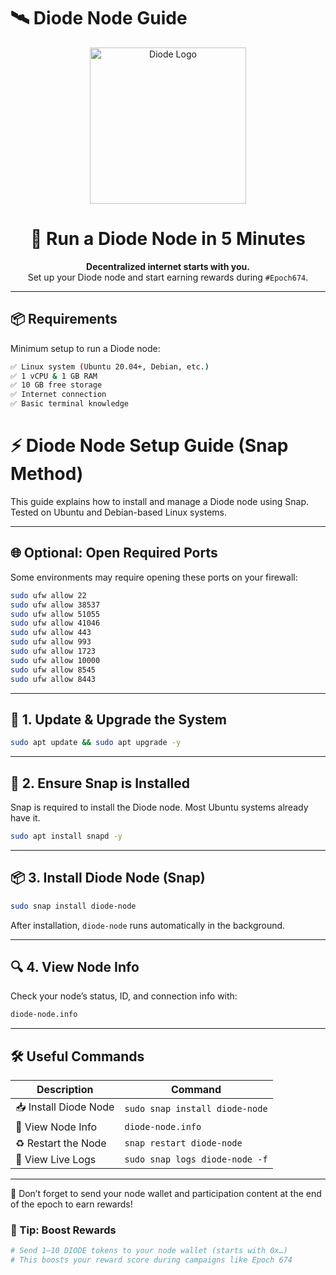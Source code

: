 # 🛰️ Diode Node Guide

<p align="center">
  <img src="https://pbs.twimg.com/profile_images/1843447218130276352/IMDW6sot_400x400.png" height="250" alt="Diode Logo" />
</p>

<h1 align="center">🚀 Run a Diode Node in 5 Minutes</h1>

<p align="center">
  <b>Decentralized internet starts with you.</b><br>
  Set up your Diode node and start earning rewards during <code>#Epoch674</code>.
</p>

---

## 📦 Requirements

Minimum setup to run a Diode node:

```bash
✅ Linux system (Ubuntu 20.04+, Debian, etc.)
✅ 1 vCPU & 1 GB RAM
✅ 10 GB free storage
✅ Internet connection
✅ Basic terminal knowledge
```
# ⚡ Diode Node Setup Guide (Snap Method)

This guide explains how to install and manage a Diode node using Snap.  
Tested on Ubuntu and Debian-based Linux systems.

---

## 🌐 Optional: Open Required Ports

Some environments may require opening these ports on your firewall:

```bash
sudo ufw allow 22
sudo ufw allow 38537
sudo ufw allow 51055
sudo ufw allow 41046
sudo ufw allow 443
sudo ufw allow 993
sudo ufw allow 1723
sudo ufw allow 10000
sudo ufw allow 8545
sudo ufw allow 8443
```

---

## 🔄 1. Update & Upgrade the System

```bash
sudo apt update && sudo apt upgrade -y
```

---

## 🧩 2. Ensure Snap is Installed

Snap is required to install the Diode node. Most Ubuntu systems already have it.

```bash
sudo apt install snapd -y
```

---

## 📦 3. Install Diode Node (Snap)

```bash
sudo snap install diode-node
```

After installation, `diode-node` runs automatically in the background.

---

## 🔍 4. View Node Info

Check your node’s status, ID, and connection info with:

```bash
diode-node.info
```

---

## 🛠️ Useful Commands

| Description | Command |
|------------|---------|
| 📥 Install Diode Node | `sudo snap install diode-node` |
| 🔎 View Node Info | `diode-node.info` |
| ♻️ Restart the Node | `snap restart diode-node` |
| 📄 View Live Logs | `sudo snap logs diode-node -f` |

---

📝 Don’t forget to send your node wallet and participation content at the end of the epoch to earn rewards!


### 🎯 Tip: Boost Rewards

```bash
# Send 1–10 DIODE tokens to your node wallet (starts with 0x…)
# This boosts your reward score during campaigns like Epoch 674
```
